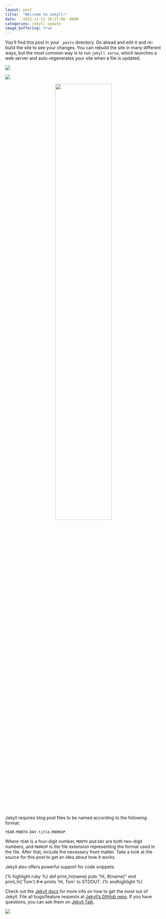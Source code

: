 ```yaml
---
layout: post
title:  "Welcome to Jekyll!"
date:   2022-11-11 16:27:06 -0600
categories: jekyll update
image_buffering: true
---
```

You’ll find this post in your `_posts` directory. Go ahead and edit it and re-build the site to see your changes. You can rebuild the site in many different ways, but the most common way is to run `jekyll serve`, which launches a web server and auto-regenerates your site when a file is updated.

![](http://127.0.0.1:3000/images/smile.png)

![](http://127.0.0.1:3000/images/smile_landscape.png)

<center >
<div width="60%">
<img src="http://127.0.0.1:3000/images/smile_portrait.png" width="60%">
</div>
</center>


Jekyll requires blog post files to be named according to the following format:

`YEAR-MONTH-DAY-title.MARKUP`

Where `YEAR` is a four-digit number, `MONTH` and `DAY` are both two-digit numbers, and `MARKUP` is the file extension representing the format used in the file. After that, include the necessary front matter. Take a look at the source for this post to get an idea about how it works.

Jekyll also offers powerful support for code snippets:

{% highlight ruby %}
def print_hi(name)
  puts "Hi, #{name}"
end
print_hi('Tom')
#=> prints 'Hi, Tom' to STDOUT.
{% endhighlight %}

Check out the [Jekyll docs][jekyll-docs] for more info on how to get the most out of Jekyll. File all bugs/feature requests at [Jekyll’s GitHub repo][jekyll-gh]. If you have questions, you can ask them on [Jekyll Talk][jekyll-talk].

[jekyll-docs]: https://jekyllrb.com/docs/home
[jekyll-gh]:   https://github.com/jekyll/jekyll
[jekyll-talk]: https://talk.jekyllrb.com/


![](/photos/pexels-pixabay-210243.jpg)

